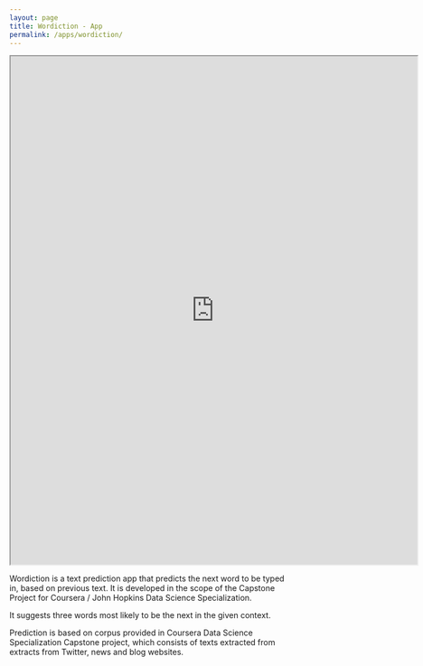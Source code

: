 ```yaml
---
layout: page
title: Wordiction - App
permalink: /apps/wordiction/
---
```


<iframe src="https://sasha.shinyapps.io/Wordiction/" height="900" width="720"></iframe>

Wordiction is a text prediction app that predicts the next word to be typed in, 
based on previous text. It is developed in the scope of the Capstone Project for Coursera / John Hopkins Data Science Specialization.

It suggests three words most likely to be the next in the given context.

Prediction is based on corpus provided in Coursera Data Science Specialization 
Capstone project, which consists of texts extracted from extracts from Twitter, news and blog websites.

